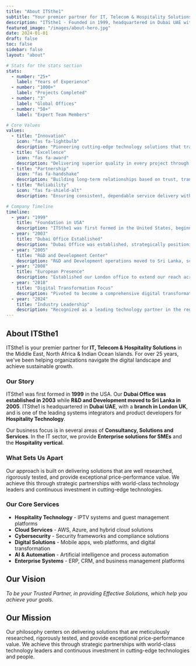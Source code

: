 ```yaml
---
title: "About ITSthe1"
subtitle: "Your premier partner for IT, Telecom & Hospitality Solutions"
description: "ITSthe1 - Founded in 1999, headquartered in Dubai UAE with offices in London UK and R&D in Sri Lanka. Leading systems integrators and product developers for Hospitality Technology, providing Enterprise solutions for SMEs."
featured_image: "/images/about-hero.jpg"
date: 2024-01-01
draft: false
toc: false
sidebar: false
layout: "about"

# Stats for the stats section
stats:
  - number: "25+"
    label: "Years of Experience"
  - number: "1000+"
    label: "Projects Completed"
  - number: "3"
    label: "Global Offices"
  - number: "50+"
    label: "Expert Team Members"

# Core Values
values:
  - title: "Innovation"
    icon: "fas fa-lightbulb"
    description: "Pioneering cutting-edge technology solutions that transform businesses and create competitive advantages for our clients."
  - title: "Excellence"
    icon: "fas fa-award"
    description: "Delivering superior quality in every project through rigorous testing, best practices, and continuous improvement."
  - title: "Partnership"
    icon: "fas fa-handshake"
    description: "Building long-term relationships based on trust, transparency, and mutual success with our clients and partners."
  - title: "Reliability"
    icon: "fas fa-shield-alt"
    description: "Ensuring consistent, dependable service delivery with 24/7 support and proactive maintenance across all solutions."

# Company Timeline
timeline:
  - year: "1999"
    title: "Foundation in USA"
    description: "ITSthe1 was first formed in the United States, beginning our journey as a technology solutions provider."
  - year: "2003"
    title: "Dubai Office Established"
    description: "Dubai Office was established, strategically positioning ourselves to serve the rapidly growing Middle East market."
  - year: "2005"
    title: "R&D and Development Center"
    description: "R&D and Development operations moved to Sri Lanka, scaling our technical capabilities and innovation capacity."
  - year: "2008"
    title: "European Presence"
    description: "Established our London office to extend our reach across Europe and strengthen our global service capabilities."
  - year: "2018"
    title: "Digital Transformation Focus"
    description: "Pivoted to become a comprehensive digital transformation partner, expanding into cloud services, AI, and hospitality technology."
  - year: "2024"
    title: "Industry Leadership"
    description: "Recognized as a leading technology partner in the region, with over 1000 successful projects and continuous innovation in emerging technologies."
---
```


## About ITSthe1

ITSthe1 is your premier partner for **IT, Telecom & Hospitality Solutions** in the Middle East, North Africa & Indian Ocean Islands. For over 25 years, we've been helping organizations navigate the digital landscape and achieve sustainable growth.

### Our Story

ITSthe1 was first formed in **1999** in the USA. Our **Dubai Office was established in 2003** while **R&D and Development moved to Sri Lanka in 2005**. ITSthe1 is headquartered in **Dubai UAE**, with a **branch in London UK**, and is one of the leading systems integrators and product developers for **Hospitality Technology**.

Our business focus is in several areas of **Consultancy, Solutions and Services**. In the IT sector, we provide **Enterprise solutions for SMEs** and the **Hospitality vertical**.

### What Sets Us Apart

Our approach is built on delivering solutions that are well researched, rigorously tested, and provide exceptional price-performance value. We achieve this through strategic partnerships with world-class technology leaders and continuous investment in cutting-edge technologies.

### Our Core Services

- **Hospitality Technology** - IPTV systems and guest management platforms
- **Cloud Services** - AWS, Azure, and hybrid cloud solutions
- **Cybersecurity** - Security frameworks and compliance solutions
- **Digital Solutions** - Mobile apps, web platforms, and digital transformation
- **AI & Automation** - Artificial intelligence and process automation
- **Enterprise Systems** - ERP, CRM, and business management platforms

## Our Vision

*To be your Trusted Partner, in providing Effective Solutions, which help you achieve your goals.*

## Our Mission

Our philosophy centers on delivering solutions that are meticulously researched, rigorously tested, and provide exceptional price-performance value. We achieve this through strategic partnerships with world-class technology leaders and continuous investment in cutting-edge technologies and people.

